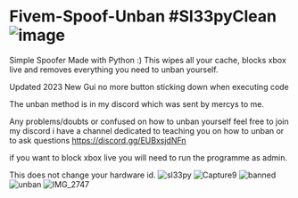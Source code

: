 # Fivem-Spoof-Unban  #Sl33pyClean                                            ![image](https://user-images.githubusercontent.com/116701630/198017571-2b5e803e-a037-4547-8796-50d45ec2a835.png)

Simple Spoofer Made with Python :) This wipes all your cache, blocks xbox live and removes everything you need to unban yourself.

Updated 2023
New Gui
no more button sticking down when executing code

The unban method is in my discord which was sent by mercys to me.


Any problems/doubts or confused on how to unban yourself feel free to join my discord i have a channel dedicated to teaching you on how to unban or to ask questions https://discord.gg/EUBxsjdNFn

if you want to block xbox live you will need to run the programme as admin.

This does not change your hardware id.
![sl33py](https://user-images.githubusercontent.com/116701630/202930335-c1f138cc-eb1d-483d-8612-bb8e85a7294e.PNG)
![Capture9](https://user-images.githubusercontent.com/116701630/198208733-cf4b3441-54ad-4dd3-a273-daf39ddb71bc.PNG)
![banned](https://user-images.githubusercontent.com/116701630/200037598-31d1cacb-8bfd-4a18-9ef3-18b48be5f608.PNG)
![unban](https://user-images.githubusercontent.com/116701630/200037619-91b09f36-0252-47fb-96ac-0e1774027376.PNG)
![IMG_2747](https://user-images.githubusercontent.com/116701630/198274073-41a74509-0919-4e30-a907-12bcd23a3d32.png)
